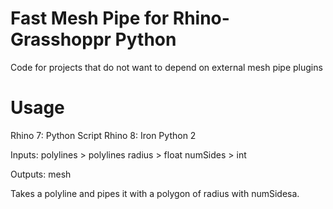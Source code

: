 # Fast Mesh Pipe for Rhino-Grasshoppr Python

Code for projects that do not want to depend on external mesh pipe plugins

# Usage

Rhino 7: Python Script
Rhino 8: Iron Python 2 

Inputs:
polylines > polylines
radius > float
numSides > int

Outputs:
mesh

Takes a polyline and pipes it with a polygon of radius with numSidesa.

